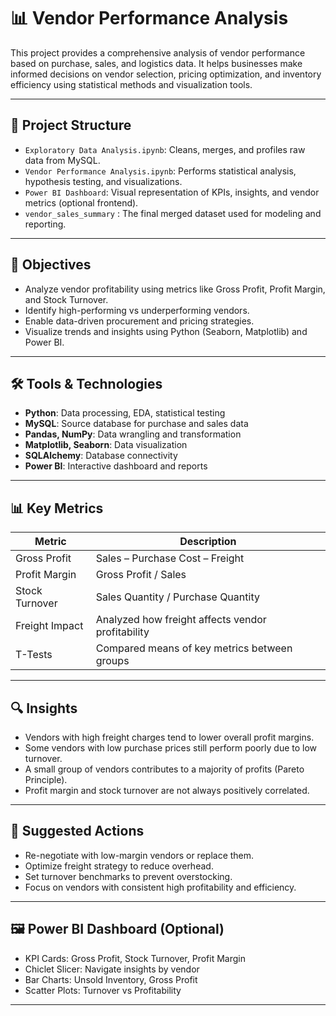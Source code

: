 # 📊 Vendor Performance Analysis

This project provides a comprehensive analysis of vendor performance based on purchase, sales, and logistics data. It helps businesses make informed decisions on vendor selection, pricing optimization, and inventory efficiency using statistical methods and visualization tools.

---

## 📁 Project Structure

- `Exploratory Data Analysis.ipynb`: Cleans, merges, and profiles raw data from MySQL.
- `Vendor Performance Analysis.ipynb`: Performs statistical analysis, hypothesis testing, and visualizations.
- `Power BI Dashboard`: Visual representation of KPIs, insights, and vendor metrics (optional frontend).
- `vendor_sales_summary` : The final merged dataset used for modeling and reporting.

---

## 🎯 Objectives

- Analyze vendor profitability using metrics like Gross Profit, Profit Margin, and Stock Turnover.
- Identify high-performing vs underperforming vendors.
- Enable data-driven procurement and pricing strategies.
- Visualize trends and insights using Python (Seaborn, Matplotlib) and Power BI.

---

## 🛠️ Tools & Technologies

- **Python**: Data processing, EDA, statistical testing
- **MySQL**: Source database for purchase and sales data
- **Pandas, NumPy**: Data wrangling and transformation
- **Matplotlib, Seaborn**: Data visualization
- **SQLAlchemy**: Database connectivity
- **Power BI**: Interactive dashboard and reports

---

## 📊 Key Metrics

| Metric           | Description |
|------------------|-------------|
| Gross Profit     | Sales – Purchase Cost – Freight |
| Profit Margin    | Gross Profit / Sales |
| Stock Turnover   | Sales Quantity / Purchase Quantity |
| Freight Impact   | Analyzed how freight affects vendor profitability |
| T-Tests          | Compared means of key metrics between groups |

---

## 🔍 Insights

- Vendors with high freight charges tend to lower overall profit margins.
- Some vendors with low purchase prices still perform poorly due to low turnover.
- A small group of vendors contributes to a majority of profits (Pareto Principle).
- Profit margin and stock turnover are not always positively correlated.

---

## 📌 Suggested Actions

- Re-negotiate with low-margin vendors or replace them.
- Optimize freight strategy to reduce overhead.
- Set turnover benchmarks to prevent overstocking.
- Focus on vendors with consistent high profitability and efficiency.

---

## 🖼️ Power BI Dashboard (Optional)

- KPI Cards: Gross Profit, Stock Turnover, Profit Margin
- Chiclet Slicer: Navigate insights by vendor
- Bar Charts: Unsold Inventory, Gross Profit
- Scatter Plots: Turnover vs Profitability

---

